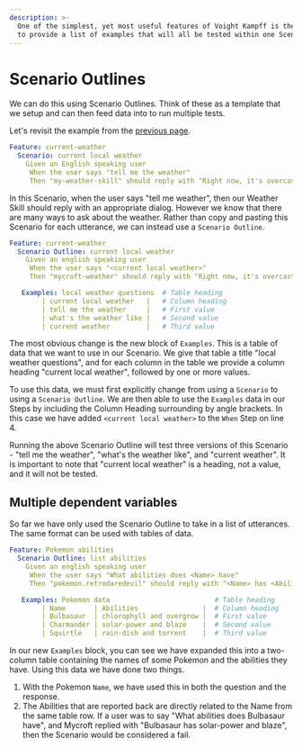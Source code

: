 ```yaml
---
description: >-
  One of the simplest, yet most useful features of Voight Kampff is the ability
  to provide a list of examples that will all be tested within one Scenario.
---
```


# Scenario Outlines

We can do this using Scenario Outlines. Think of these as a template that we setup and can then feed data into to run multiple tests.

Let's revisit the example from the [previous page](https://github.com/MycroftAI/documentation/tree/384c23ed6db63685b60d97645b47e1ff882cefba/docs/skill-development/introduction.md).

```yaml
Feature: current-weather
  Scenario: current local weather
    Given an English speaking user
     When the user says "tell me the weather"
     Then "my-weather-skill" should reply with "Right now, it's overcast clouds and 32 degrees."
```

In this Scenario, when the user says "tell me weather", then our Weather Skill should reply with an appropriate dialog. However we know that there are many ways to ask about the weather. Rather than copy and pasting this Scenario for each utterance, we can instead use a `Scenario Outline`.

```yaml
Feature: current-weather
  Scenario Outline: current local weather
    Given an english speaking user
     When the user says "<current local weather>"
     Then "mycroft-weather" should reply with "Right now, it's overcast clouds and 32 degrees."

   Examples: local weather questions  # Table heading
        | current local weather   |   # Column heading
        | tell me the weather     |   # First value
        | what's the weather like |   # Second value
        | current weather         |   # Third value
```

The most obvious change is the new block of `Examples`. This is a table of data that we want to use in our Scenario. We give that table a title "local weather questions", and for each column in the table we provide a column heading "current local weather", followed by one or more values.

To use this data, we must first explicitly change from using a `Scenario` to using a `Scenario Outline`. We are then able to use the `Examples` data in our Steps by including the Column Heading surrounding by angle brackets. In this case we have added `<current local weather>` to the `When` Step on line 4.

Running the above Scenario Outline will test three versions of this Scenario - "tell me the weather", "what's the weather like", and "current weather". It is important to note that "current local weather" is a heading, not a value, and it will not be tested.

## Multiple dependent variables

So far we have only used the Scenario Outline to take in a list of utterances. The same format can be used with tables of data.

```yaml
Feature: Pokemon abilities
  Scenario Outline: list abilities
    Given an english speaking user
     When the user says "What abilities does <Name> have"
     Then "pokemon.retrodaredevil" should reply with "<Name> has <Abilities>"

   Examples: Pokemon data                          # Table heading
        | Name       | Abilities                |  # Column heading
        | Bulbasaur  | chlorophyll and overgrow |  # First value
        | Charmander | solar-power and blaze    |  # Second value
        | Squirtle   | rain-dish and torrent    |  # Third value
```

In our new `Examples` block, you can see we have expanded this into a two-column table containing the names of some Pokemon and the abilities they have. Using this data we have done two things.

1. With the Pokemon `Name`, we have used this in both the question and the response.
2. The Abilities that are reported back are directly related to the Name from the same table row. If a user was to say "What abilities does Bulbasaur have", and Mycroft replied with "Bulbasaur has solar-power and blaze", then the Scenario would be considered a fail.

